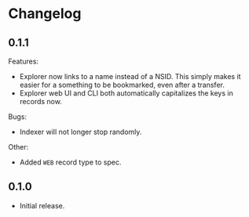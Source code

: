 # Changelog

## 0.1.1

Features:
  - Explorer now links to a name instead of a NSID. This simply makes it easier for a something to be bookmarked, even after a transfer.
  - Explorer web UI and CLI both automatically capitalizes the keys in records now.

Bugs:
  - Indexer will not longer stop randomly.

Other:
  - Added `WEB` record type to spec.

## 0.1.0

- Initial release.